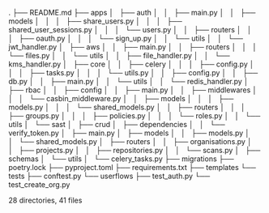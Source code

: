 .
├── README.md
├── apps
│   ├── auth
│   │   ├── main.py
│   │   ├── models
│   │   │   ├── share_users.py
│   │   │   ├── shared_user_sessions.py
│   │   │   └── users.py
│   │   ├── routers
│   │   │   ├── oauth.py
│   │   │   └── sign_up.py
│   │   └── utils
│   │       └── jwt_handler.py
│   ├── aws
│   │   ├── main.py
│   │   ├── routers
│   │   │   └── files.py
│   │   └── utils
│   │       ├── file_handler.py
│   │       └── kms_handler.py
│   ├── core
│   │   ├── celery
│   │   │   ├── config.py
│   │   │   ├── tasks.py
│   │   │   └── utils.py
│   │   ├── config.py
│   │   ├── db.py
│   │   ├── main.py
│   │   └── utils
│   │       └── redis_handler.py
│   ├── rbac
│   │   ├── config
│   │   ├── main.py
│   │   ├── middlewares
│   │   │   └── casbin_middleware.py
│   │   ├── models
│   │   │   ├── models.py
│   │   │   └── shared_models.py
│   │   ├── routers
│   │   │   ├── groups.py
│   │   │   ├── policies.py
│   │   │   └── roles.py
│   │   └── utils
│   └── sast
│       ├── crud
│       ├── dependencies
│       │   └── verify_token.py
│       ├── main.py
│       ├── models
│       │   ├── models.py
│       │   └── shared_models.py
│       ├── routers
│       │   ├── organisations.py
│       │   ├── projects.py
│       │   ├── repositories.py
│       │   └── scans.py
│       ├── schemas
│       └── utils
│           └── celery_tasks.py
├── migrations
├── poetry.lock
├── pyproject.toml
├── requirements.txt
├── templates
└── tests
    ├── conftest.py
    └── userflows
        ├── test_auth.py
        └── test_create_org.py

28 directories, 41 files
